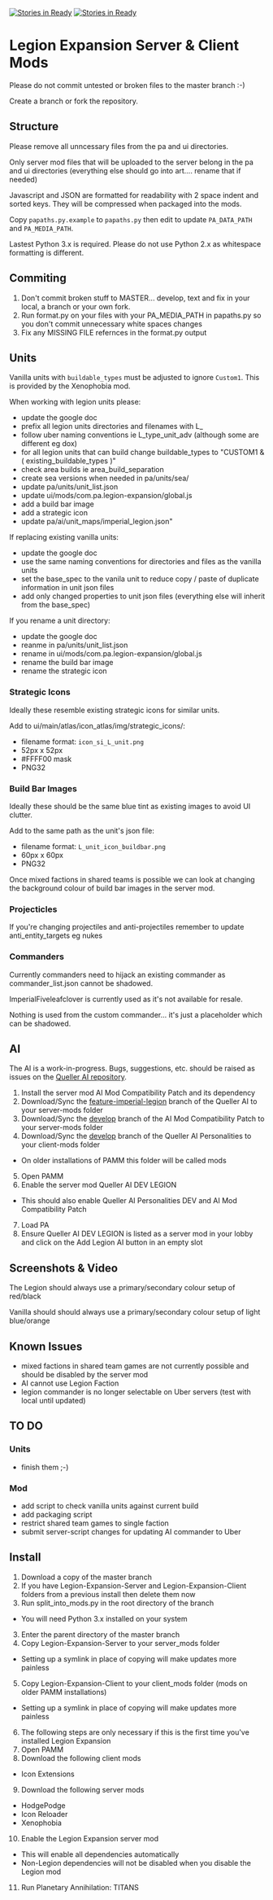 [![Stories in Ready](https://badge.waffle.io/Legion-Expansion/Legion-Expansion.png?label=ready&title=Ready)](https://waffle.io/Legion-Expansion/Legion-Expansion)
[![Stories in Ready](https://badge.waffle.io/Legion-Expansion/Legion-Expansion.png?label=ready&title=Ready)](https://waffle.io/Legion-Expansion/Legion-Expansion)
# Legion Expansion Server & Client Mods

Please do not commit untested or broken files to the master branch :-)

Create a branch or fork the repository.


## Structure

Please remove all unncessary files from the pa and ui directories.

Only server mod files that will be uploaded to the server belong in the pa and ui directories (everything else should go into art.... rename that if needed)

Javascript and JSON are formatted for readability with 2 space indent and sorted keys. They will be compressed when packaged into the mods.

Copy `papaths.py.example` to `papaths.py` then edit to update `PA_DATA_PATH` and `PA_MEDIA_PATH`.

Lastest Python 3.x is required. Please do not use Python 2.x as whitespace formatting is different.


## Commiting

1. Don't commit broken stuff to MASTER... develop, text and fix in your local, a branch or your own fork.
2. Run format.py on your files with your PA_MEDIA_PATH in papaths.py so you don't commit unnecessary white spaces changes
3. Fix any MISSING FILE refernces in the format.py output


## Units

Vanilla units with `buildable_types` must be adjusted to ignore `Custom1`. This is provided by the Xenophobia mod.

When working with legion units please:

- update the google doc
- prefix all legion units directories and filenames with L_
- follow uber naming conventions ie L_type_unit_adv (although some are different eg dox)
- for all legion units that can build change buildable_types to "CUSTOM1 & ( existing_buildable_types )"
- check area builds ie area_build_separation
- create sea versions when needed in pa/units/sea/
- update pa/units/unit_list.json
- update ui/mods/com.pa.legion-expansion/global.js
- add a build bar image 
- add a strategic icon
- update pa/ai/unit_maps/imperial_legion.json"

If replacing existing vanilla units:

- update the google doc
- use the same naming conventions for directories and files as the vanilla units
- set the base_spec to the vanila unit to reduce copy / paste of duplicate information in unit json files
- add only changed properties to unit json files (everything else will inherit from the base_spec)

If you rename a unit directory:

- update the google doc
- reanme in pa/units/unit_list.json
- rename in ui/mods/com.pa.legion-expansion/global.js
- rename the build bar image
- rename the strategic icon

### Strategic Icons

Ideally these resemble existing strategic icons for similar units.

Add to ui/main/atlas/icon_atlas/img/strategic_icons/:

- filename format: `icon_si_L_unit.png`
- 52px x 52px
- #FFFF00 mask
- PNG32

### Build Bar Images

Ideally these should be the same blue tint as existing images to avoid UI clutter.

Add to the same path as the unit's json file:

- filename format: `L_unit_icon_buildbar.png`
- 60px x 60px
- PNG32

Once mixed factions in shared teams is possible we can look at changing the background colour of build bar images in the server mod.

### Projecticles

If you're changing projectiles and anti-projectiles remember to update anti_entity_targets eg nukes

### Commanders

Currently commanders need to hijack an existing commander as commander_list.json cannot be shadowed.

ImperialFiveleafclover is currently used as it's not available for resale.

Nothing is used from the custom commander... it's just a placeholder which can be shadowed.


## AI

The AI is a work-in-progress. Bugs, suggestions, etc. should be raised as issues on the [Queller AI repository](https://github.com/Quitch/Queller-AI).

1. Install the server mod AI Mod Compatibility Patch and its dependency
2. Download/Sync the [feature-imperial-legion](https://github.com/Quitch/Queller-AI/tree/feature-imperial-legion) branch of the Queller AI to your server-mods folder
3. Download/Sync the [develop](https://github.com/Quitch/AI-Mod-Compatibility-Patch/tree/develop) branch of the AI Mod Compatibility Patch to your server-mods folder
4. Download/Sync the [develop](https://github.com/Quitch/Queller-AI-Personalities/tree/develop) branch of the Queller AI Personalities to your client-mods folder
 * On older installations of PAMM this folder will be called mods
5. Open PAMM
6. Enable the server mod Queller AI DEV LEGION
 * This should also enable Queller AI Personalities DEV and AI Mod Compatibility Patch
7. Load PA
8. Ensure Queller AI DEV LEGION is listed as a server mod in your lobby and click on the Add Legion AI button in an empty slot


## Screenshots & Video

The Legion should always use a primary/secondary colour setup of red/black

Vanilla should should always use a primary/secondary colour setup of light blue/orange


## Known Issues

- mixed factions in shared team games are not currently possible and should be disabled by the server mod
- AI cannot use Legion Faction
- legion commander is no longer selectable on Uber servers (test with local until updated)


## TO DO

### Units

- finish them ;-)

### Mod

- add script to check vanilla units against current build
- add packaging script
- restrict shared team games to single faction
- submit server-script changes for updating AI commander to Uber


## Install

1. Download a copy of the master branch
2. If you have Legion-Expansion-Server and Legion-Expansion-Client folders from a previous install then delete them now
2. Run split_into_mods.py in the root directory of the branch
 * You will need Python 3.x installed on your system
3. Enter the parent directory of the master branch
4. Copy Legion-Expansion-Server to your server_mods folder
 * Setting up a symlink in place of copying will make updates more painless
5. Copy Legion-Expansion-Client to your client_mods folder (mods on older PAMM installations)
 * Setting up a symlink in place of copying will make updates more painless
6. The following steps are only necessary if this is the first time you've installed Legion Expansion
7. Open PAMM
8. Download the following client mods
 * Icon Extensions
9. Download the following server mods
 * HodgePodge
 * Icon Reloader
 * Xenophobia
10. Enable the Legion Expansion server mod
 * This will enable all dependencies automatically
 * Non-Legion dependencies will not be disabled when you disable the Legion mod
11. Run Planetary Annihilation: TITANS